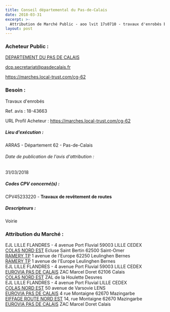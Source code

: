 ```yaml
---
title: Conseil départemental du Pas-de-Calais
date: 2018-03-31
excerpt: >-
  Attribution de Marché Public - aoo lvit 17s0710 - travaux d'enrobés bitumineux, d'ecf et d'esu sur les routes départementales - 7 lots
layout: post
---
```


### Acheteur Public : 
<a href="/acheteur-33/siren-226200012"> DEPARTEMENT DU PAS DE CALAIS</a><br/>



dcp.secretariat@pasdecalais.fr


https://marches.local-trust.com/cg-62
### Besoin :

Travaux d'enrobés

Ref. avis : 18-43663

URL Profil Acheteur : https://marches.local-trust.com/cg-62

##### Lieu d'exécution :

ARRAS - Département 62 - Pas-de-Calais

###### Date de publication de l'avis d'attribution : 
31/03/2018

##### Codes CPV concerné(s) :
CPV45233220 - **Travaux de revêtement de routes** <br/>

##### Descripteurs :
Voirie <br/>

### Attribution du Marché :
EJL LILLE FLANDRES - 4 avenue Port Fluvial 59003 LILLE CEDEX <br/>
<a href="/entreprise-255/siren-329198337"> COLAS NORD EST</a>    Ecluse Saint Bertin 62500 Saint-Omer <br/>
<a href="/entreprise-267/siren-617120118"> RAMERY TP</a>    1 avenue de l'Europe 62250 Leulinghen Bernes <br/>
<a href="/entreprise-267/siren-617120118"> RAMERY TP</a>    1 avenue de l'Europe  Leulinghen Bernes <br/>
EJL LILLE FLANDRES - 4 avenue Port Fluvial 59003 LILLE CEDEX <br/>
<a href="/entreprise-259/siren-404163941"> EUROVIA PAS DE CALAIS</a>    ZAC Marcel Doret 62106 Calais <br/>
<a href="/entreprise-255/siren-329198337"> COLAS NORD EST</a>    ZAL de la Houlette  Desvres <br/>
EJL LILLE FLANDRES - 4 avenue Port Fluvial  LILLE CEDEX <br/>
<a href="/entreprise-255/siren-329198337"> COLAS NORD EST</a>    50 avenue de Varsovie  LENS <br/>
<a href="/entreprise-259/siren-404163941"> EUROVIA PAS DE CALAIS</a>    4 rue Montaigne 62670 Mazingarbe <br/>
<a href="/entreprise-259/siren-402096267"> EIFFAGE ROUTE NORD EST</a>    14, rue Montaigne 62670 Mazingarbe <br/>
<a href="/entreprise-259/siren-404163941"> EUROVIA PAS DE CALAIS</a>    ZAC Marcel Doret  Calais <br/>
